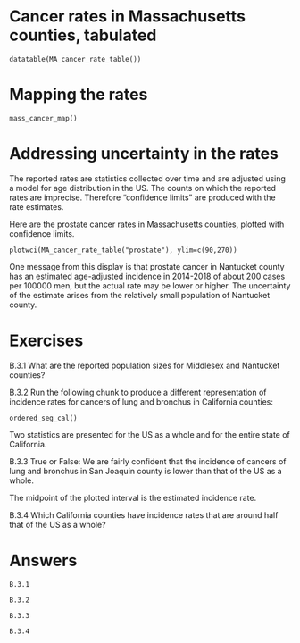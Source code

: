 # Cancer rates in Massachusetts counties, tabulated

    datatable(MA_cancer_rate_table())

# Mapping the rates

    mass_cancer_map()

# Addressing uncertainty in the rates

The reported rates are statistics collected over time and are adjusted
using a model for age distribution in the US. The counts on which the
reported rates are imprecise. Therefore “confidence limits” are produced
with the rate estimates.

Here are the prostate cancer rates in Massachusetts counties, plotted
with confidence limits.

    plotwci(MA_cancer_rate_table("prostate"), ylim=c(90,270))

One message from this display is that prostate cancer in Nantucket
county has an estimated age-adjusted incidence in 2014-2018 of about 200
cases per 100000 men, but the actual rate may be lower or higher. The
uncertainty of the estimate arises from the relatively small population
of Nantucket county.

# Exercises

B.3.1 What are the reported population sizes for Middlesex and Nantucket
counties?

B.3.2 Run the following chunk to produce a different representation of
incidence rates for cancers of lung and bronchus in California counties:

    ordered_seg_cal()

Two statistics are presented for the US as a whole and for the entire
state of California.

B.3.3 True or False: We are fairly confident that the incidence of
cancers of lung and bronchus in San Joaquin county is lower than that of
the US as a whole.

The midpoint of the plotted interval is the estimated incidence rate.

B.3.4 Which California counties have incidence rates that are around
half that of the US as a whole?

# Answers

    B.3.1

    B.3.2

    B.3.3

    B.3.4
